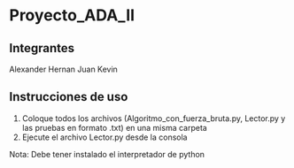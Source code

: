 # Proyecto_ADA_II

## Integrantes
Alexander
Hernan
Juan
Kevin

## Instrucciones de uso
1. Coloque todos los archivos (Algoritmo_con_fuerza_bruta.py, Lector.py y las pruebas en formato .txt) en una misma carpeta
2. Ejecute el archivo Lector.py desde la consola 

Nota: Debe tener instalado el interpretador de python